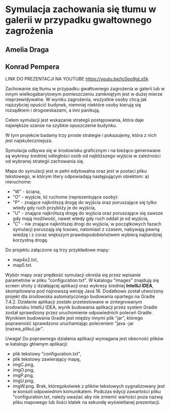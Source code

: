 # Symulacja zachowania się tłumu w galerii w przypadku gwałtownego zagrożenia
## Amelia Draga
## Konrad Pempera

LINK DO PREZENTACJI NA YOUTUBE https://youtu.be/IcGpo9gLs5k

Zachowanie się tłumu w przypadku gwałtownego zagrożenia w galerii lub w innym wielkogabarytowym pomieszczeniu zamkniętym jest w dużej mierze nieprzewidywalne. W  wyniku zagrożenia, wszystkie osoby chcą jak najszybciej opuścić budynek, niemniej niektóre osoby kierują się rozsądkiem i drogowskazami, a inni panikują. 

Celem symulacji jest wskazanie strategii postępowania, która daje największe szanse na szybkie opuszczenie budynku. 

W tym projekcie badamy trzy proste strategie i pokazujemy, która z nich jest najskuteczniejsza. 

Symulacja odbywa się w środowisku graficznym i na bieżąco generowane są wykresy średniej odległości osób od najbliższego wyjścia w zależności od wybranej strategii zachowania się.

Mapa do symulacji jest w pełni edytowalna oraz jest w postaci pliku tekstowego, w którym litery odpowiadają następującym obiektom:
a) nieruchome:
- "W" - ściana,
- "O" - wyjście,
b) ruchome (reprezentujące osoby):
- "P" - znające najkrótszą drogę do wyjścia oraz poruszające się tylko wtedy gdy ruch przybliży je do wyjścia,
- "U" - znające najkrótszą drogę do wyjścia oraz poruszające się zawsze gdy mają możliwość, nawet wtedy gdy ruch oddali je od wyjścia,
- "C" - nie znające najkrótszej drogi do wyjścia, w początkowych fazach symulacji poruszają się losowo, natomiast z czasem, nabywają pewną wiedzę i z coraz większym prawdopodobieństwem wybierą najbardziej korzystną drogę.


Do projektu załączone są trzy przykładowe mapy:
- map4x2.txt,
- map5.txt.

Wybór mapy oraz prędkość symulacji określa się przez wpisanie parametrów w pliku "configuration.txt". W katalogu "images" znajdują się screen shoty z działającej aplikacji oraz wykresy średniej **IntelliJ IDEA**, skompilowana pod najnowszą wersję Java 18. Dodatkowo został utworzony projekt dla środowiska automatycznego budowania opartego na Gradle 7.4.2. Działanie aplikacji zostało przetestowane w zintegrowanym środowisku IntelliJ IDEA, wynik budowania aplikacji przez system Gradle został sprawdzony przez uruchomienie odpowiednich poleceń Gradle. Wynikiem budowania Gradle jest między innymi plik "jar", którego poprawność sprawdzono uruchamiając poleceniem "java -jar (nazwa_pliku).jar".

Uwaga!
Do poprawnego działania aplikacji wymagana jest obecność plików w katalogu głównym aplikacji:
 - plik tekstowy "configuration.txt",
 - plik tekstowy zawierający mapę,
 - imgC.png,
 - imgO.png,
 - imgP.png,
 - imgU.png,
 - imgW.png.
Brak, któregokolwiek z plików tekstowych sygnalizowany jest w konsoli odpowiednim komunikatem. Podczas edycji zawartości pliku "configuration.txt, należy uważać aby nie zmienić wartości poza nazwą pliku mapowego lub ilości klatek na sekundę wyświetlanej prezentacji.



